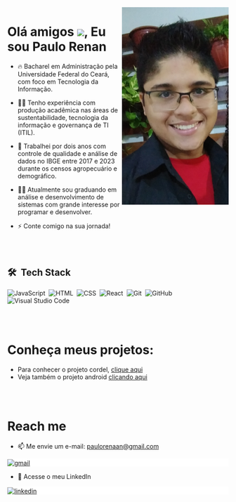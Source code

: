 <img align="right" height="450em" src="imagens/Rosto1.jpg">
<h1 align="left">Olá amigos <img src="https://www.imagensanimadas.com/data/media/1645/abanar-e-acenar-imagem-animada-0077.gif" height="30px">, Eu sou Paulo Renan</h1>


- 🔥 Bacharel em Administração pela Universidade Federal do Ceará, com foco em Tecnologia da Informação.

- 👨‍💻 Tenho experiência com produção acadêmica nas áreas de sustentabilidade, tecnologia da informação e governança de TI (ITIL).

- 🔭 Trabalhei por dois anos com controle de qualidade e análise de dados no IBGE entre 2017 e 2023 durante os censos agropecuário e demográfico.

- 👨‍💻 Atualmente sou graduando em análise e desenvolvimento de sistemas com grande interesse por programar e desenvolver.

- ⚡ Conte comigo na sua jornada!

<br><br>

## 🛠 &nbsp;Tech Stack

![JavaScript](https://img.shields.io/badge/-JavaScript-05122A?style=flat&logo=javascript)&nbsp;
![HTML](https://img.shields.io/badge/-HTML-05122A?style=flat&logo=HTML5)&nbsp;
![CSS](https://img.shields.io/badge/-CSS-05122A?style=flat&logo=CSS3&logoColor=1572B6)&nbsp;
![React](https://img.shields.io/badge/-React-05122A?style=flat&logo=react)&nbsp;
![Git](https://img.shields.io/badge/-Git-05122A?style=flat&logo=git)&nbsp;
![GitHub](https://img.shields.io/badge/-GitHub-05122A?style=flat&logo=github)&nbsp;
![Visual Studio Code](https://img.shields.io/badge/-Visual%20Studio%20Code-05122A?style=flat&logo=visual-studio-code&logoColor=007ACC)&nbsp;

<br><br>

<h1 align="left" font-style="bold">Conheça meus projetos:</h1>

- Para conhecer o projeto cordel, <a href="https://paulorenanta.github.io/portfolio/projeto-cordel/index.html" target="_blank">clique aqui</a>
- Veja também o projeto android <a href="https://paulorenanta.github.io/portfolio/projeto-android/index.html" target="_blank">clicando aqui</a>

<br><br>

<h1 align="left" font-style="bold">Reach me</h1>

- 📫 Me envie um e-mail: paulorenaan@gmail.com
<p align="left" style="background:white">
<a href="https://www.gmail.com" target="_blank">
  <img align="center" src="https://img.shields.io/badge/-paulorenan-05122A?style=flat&logo=gmail" alt="gmail"/>
</a>
</p>

- 💬 Acesse o meu LinkedIn
<p align="left" style="background:white">
<a href="https://www.linkedin.com/in/paulo-renaan/" target="_blank">
  <img align="center" src="https://img.shields.io/badge/-paulorenan-05122A?style=flat&logo=linkedin" alt="linkedin"/>
</a>
</p>
